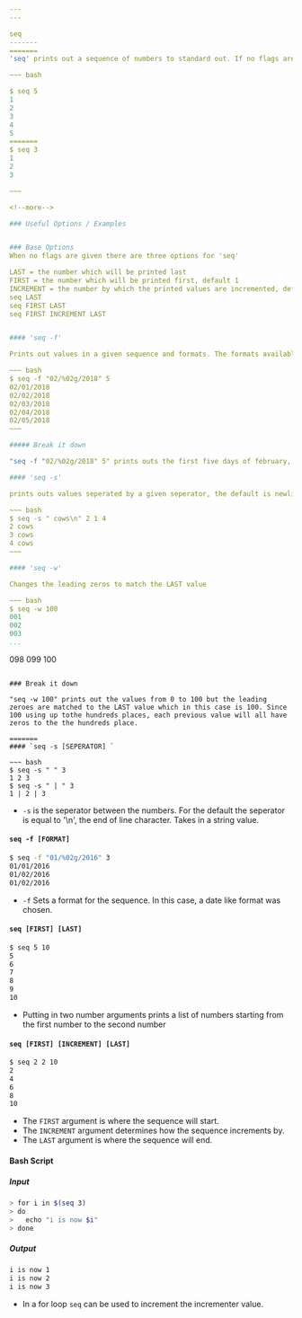 ```yaml
---
---

seq
-------
=======
'seq' prints out a sequence of numbers to standard out. If no flags are given the seq starts at 1 and increments by 1 until the given number input is reached.

~~~ bash

$ seq 5
1
2
3
4
5
=======
$ seq 3
1
2
3

~~~

<!--more-->

### Useful Options / Examples


### Base Options
When no flags are given there are three options for 'seq'

LAST = the number which will be printed last
FIRST = the number which will be printed first, default 1
INCREMENT = the number by which the printed values are incremented, default 1
seq LAST
seq FIRST LAST
seq FIRST INCREMENT LAST


#### 'seq -f' 

Prints out values in a given sequence and formats. The formats available are '%g' for integers, '%f' for decimal, and '%e' for scientific

~~~ bash
$ seq -f "02/%02g/2018" 5
02/01/2018
02/02/2018
02/03/2018
02/04/2018
02/05/2018
~~~

##### Break it down

"seq -f "02/%02g/2018" 5" prints outs the first five days of february, printing the dates with a new line after each. The '02' determines the the leading zeros. Without it the dates would not have the leading zeros.

#### 'seq -s'

prints outs values seperated by a given seperator, the default is newline.

~~~ bash
$ seq -s " cows\n" 2 1 4
2 cows
3 cows
4 cows
~~~

#### 'seq -w'

Changes the leading zeros to match the LAST value

~~~ bash
$ seq -w 100
001
002
003
...
```

098
099
100
~~~

### Break it down

"seq -w 100" prints out the values from 0 to 100 but the leading zeroes are matched to the LAST value which in this case is 100. Since 100 using up tothe hundreds places, each previous value will all have zeros to the the hundreds place.

=======
#### `seq -s [SEPERATOR] `

~~~ bash
$ seq -s " " 3
1 2 3
$ seq -s " | " 3
1 | 2 | 3
~~~

 * `-s` is the seperator between the numbers. For the default the seperator is equal to '\n', the end of line character. Takes in a string value.

#### `seq -f [FORMAT] `
 
~~~ bash
$ seq -f "01/%02g/2016" 3
01/01/2016
01/02/2016
01/02/2016
~~~

* `-f` Sets a format for the sequence. In this case, a date like format was chosen.

#### `seq [FIRST] [LAST]`

~~~ bash
$ seq 5 10
5
6
7
8
9
10
~~~

 * Putting in two number arguments prints a list of numbers starting from the 
first number to the second number

#### `seq [FIRST] [INCREMENT] [LAST]`

~~~ bash
$ seq 2 2 10
2
4
6
8
10
~~~

 * The `FIRST` argument is where the sequence will start. 
 * The `INCREMENT` argument determines how the sequence increments by.
 * The `LAST` argument is where the sequence will end.

#### Bash Script

##### Input

~~~ bash
> for i in $(seq 3)
> do
>   echo "i is now $i"
> done
~~~

##### Output

~~~ bash
i is now 1
i is now 2
i is now 3
~~~

 * In a for loop `seq` can be used to increment the incrementer value.

